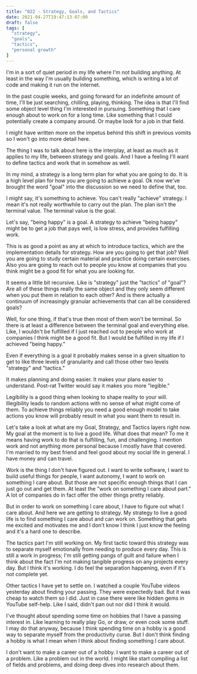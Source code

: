 ```yaml
---
title: "022 - Strategy, Goals, and Tactics"
date: 2021-04-27T19:47:13-07:00
draft: false
tags: [
  "strategy",
  "goals",
  "tactics",
  "personal growth"
]
---
```


I'm in a sort of quiet period in my life where I'm not building
anything. At least in the way I'm usually building something, which is
writing a lot of code and making it run on the internet.

In the past couple weeks, and going forward for an indefinite amount
of time, I'll be just searching, chilling, playing, thinking. The idea
is that I'll find some object level thing I'm interested in
pursuing. Something that I care enough about to work on for a long
time. Like something that I could potentially create a company
around. Or maybe look for a job in that field.

I might have written more on the impetus behind this shift in previous
vomits so I won't go into more detail here.

The thing I was to talk about here is the interplay, at least as much
as it applies to my life, between strategy and goals. And I have a
feeling I'll want to define tactics and work that in somehow as well.

In my mind, a strategy is a long term plan for what you are going to
do. It is a high level plan for how you are going to achieve a
goal. Ok now we've brought the word "goal" into the discussion so we
need to define that, too.

I might say, it's something to achieve. You can't really "achieve"
strategy. I mean it's not really worthwhile to carry out the plan. The
plan isn't the terminal value. The terminal value is the goal.

Let's say, "being happy" is a goal. A strategy to achieve "being
happy" might be to get a job that pays well, is low stress, and
provides fulfilling work.

This is as good a point as any at which to introduce tactics, which
are the implementation details for strategy. How are you going to get
that job? Well you are going to study certain material and practice
doing certain exercises. Also you are going to reach out to people you
know at companies that you think might be a good fit for what you are
looking for.

It seems a little bit recursive. Like is "strategy" just the "tactics"
of "goal"? Are all of these things really the same object and they
only seem different when you put them in relation to each other? And
is there actually a continuum of increasingly granular achievements
that can all be considered goals?

Well, for one thing, if that's true then most of them won't be
terminal. So there is at least a difference between the terminal goal
and everything else. Like, I wouldn't be fulfilled if I just reached
out to people who work at companies I think might be a good fit. But I
would be fulfilled in my life if I achieved "being happy."

Even if everything is a goal it probably makes sense in a given
situation to get to like three levels of granularity and call those
other two levels "strategy" and "tactics."

It makes planning and doing easier. It makes your plans easier to
understand. Post-rat Twitter would say it makes you more "legible."

Legibility is a good thing when looking to shape reality to your
will. Illegibility leads to random actions with no sense of what might
come of them. To achieve things reliably you need a good enough model
to take actions you know will probably result in what you want them to
result in.

Let's take a look at what are my Goal, Strategy, and Tactics layers
right now. My goal at the moment is to live a good life. What does
that mean? To me it means having work to do that is fulfilling, fun,
and challenging. I mention work and not anything more personal because
I mostly have that covered. I'm married to my best friend and feel
good about my social life in general. I have money and can travel.

Work is the thing I don't have figured out. I want to write software,
I want to build useful things for people, I want autonomy, I want to
work on something I care about. But those are not specific enough
things that I can just go out and get them. At least the "work on
something I care about part." A lot of companies do in fact offer the
other things pretty reliably.

But in order to work on something I care about, I have to figure out
what I care about. And here we are getting to strategy. My strategy to
live a good life is to find something I care about and can work
on. Something that gets me excited and motivates me and I don't know I
think I just know the feeling and it's a hard one to describe.

The tactics part I'm still working on. My first tactic toward this
strategy was to separate myself emotionally from needing to produce
every day. This is still a work in progress; I'm still getting pangs
of guilt and failure when I think about the fact I'm not making
tangible progress on any projects every day. But I think it's
working. I do feel the separation happening, even if it's not complete
yet.

Other tactics I have yet to settle on. I watched a couple YouTube
videos yesterday about finding your passing. They were expectedly
bad. But it was cheap to watch them so I did. Just in case there were
like hidden gems in YouTube self-help. Like I said, didn't pan out nor
did I think it would.

I've thought about spending some time on hobbies that I have a passing
interest in. Like learning to really play Go, or draw, or even cook
some stuff. I may do that anyway, because I think spending time on a
hobby is a good way to separate myself from the productivity
curse. But I don't think finding a hobby is what I mean when I think
about finding something I care about.

I don't want to make a career out of a hobby. I want to make a career
out of a problem. Like a problem out in the world. I might like start
compiling a list of fields and problems, and doing deep dives into
research about them.


